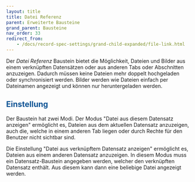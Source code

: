 ```yaml
---
layout: title
title: Datei Referenz
parent: Erweiterte Bausteine
grand_parent: Bausteine
nav_order: 33
redirect_from:
    - /docs/record-spec-settings/grand-child-expanded/file-link.html
---
```


Der _Datei Referenz_ Baustein bietet die Möglichkeit, Dateien und Bilder aus einem verknüpften Datensätzen oder aus anderen Tabs oder Abschnitten anzuzeigen.
Dadurch müssen keine Dateien mehr doppelt hochgeladen oder synchronisiert werden.
Bilder werden wie Dateien einfach per Dateinamen angezeigt und können nur heruntergeladen werden.

## <span style="color:#0b5394">Einstellung</span>

Der Baustein hat zwei Modi.
Der Modus "Datei aus diesem Datensatz anzeigen" ermöglicht es, Dateien aus dem aktuellen Datensatz anzuzeigen, auch die, welche in einem anderen
Tab liegen oder durch Rechte für den Benutzer nicht sichtbar sind.

Die Einstellung "Datei aus verknüpftem Datensatz anzeigen" ermöglicht es, Dateien aus einem anderen Datensatz anzuzeigen.
In diesem Modus muss ein Datensatz-Baustein angegeben werden, welcher den verknüpften Datensatz enthält.
Aus diesem kann dann eine beliebige Datei angezeigt werden.
